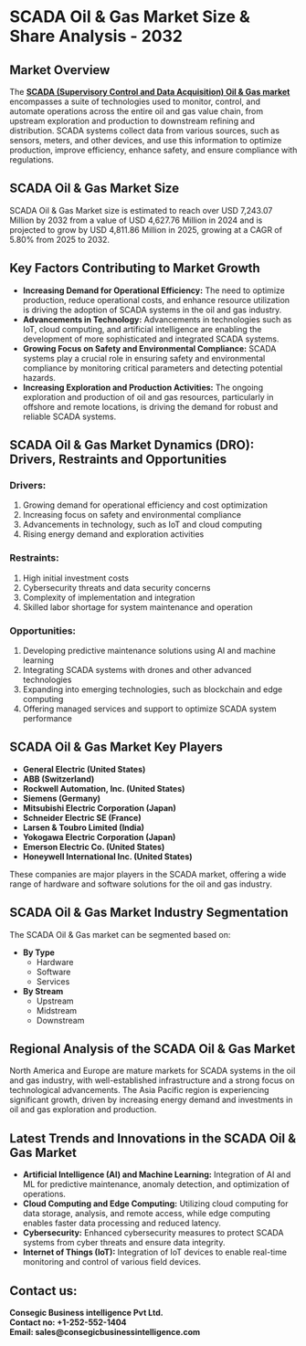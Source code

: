 # SCADA Oil & Gas Market Size & Share Analysis - 2032

<h2><b>Market Overview</b></h2>
<p>The <a href="https://www.consegicbusinessintelligence.com/request-sample/1592"><b>SCADA (Supervisory Control and Data Acquisition) Oil & Gas market</b></a> encompasses a suite of technologies used to monitor, control, and automate operations across the entire oil and gas value chain, from upstream exploration and production to downstream refining and distribution. SCADA systems collect data from various sources, such as sensors, meters, and other devices, and use this information to optimize production, improve efficiency, enhance safety, and ensure compliance with regulations.</p>

<h2><b>SCADA Oil & Gas Market Size</b></h2>
<p>SCADA Oil & Gas Market size is estimated to reach over USD 7,243.07 Million by 2032 from a value of USD 4,627.76 Million in 2024 and is projected to grow by USD 4,811.86 Million in 2025, growing at a CAGR of 5.80% from 2025 to 2032.</p>

<h2><b>Key Factors Contributing to Market Growth</b></h2>
<ul>
<li><b>Increasing Demand for Operational Efficiency:</b> The need to optimize production, reduce operational costs, and enhance resource utilization is driving the adoption of SCADA systems in the oil and gas industry.</li>
<li><b>Advancements in Technology:</b> Advancements in technologies such as IoT, cloud computing, and artificial intelligence are enabling the development of more sophisticated and integrated SCADA systems.</li>
<li><b>Growing Focus on Safety and Environmental Compliance:</b> SCADA systems play a crucial role in ensuring safety and environmental compliance by monitoring critical parameters and detecting potential hazards.</li>
<li><b>Increasing Exploration and Production Activities:</b> The ongoing exploration and production of oil and gas resources, particularly in offshore and remote locations, is driving the demand for robust and reliable SCADA systems.</li>
</ul>

<h2><b>SCADA Oil & Gas Market Dynamics (DRO): Drivers, Restraints and Opportunities</b></h2>

<h3><b>Drivers:</b></h3>
<ol>
<li>Growing demand for operational efficiency and cost optimization</li>
<li>Increasing focus on safety and environmental compliance</li>
<li>Advancements in technology, such as IoT and cloud computing</li>
<li>Rising energy demand and exploration activities</li>
</ol>

<h3><b>Restraints:</b></h3>
<ol>
<li>High initial investment costs</li>
<li>Cybersecurity threats and data security concerns</li>
<li>Complexity of implementation and integration</li>
<li>Skilled labor shortage for system maintenance and operation</li>
</ol>

<h3><b>Opportunities:</b></h3>
<ol>
<li>Developing predictive maintenance solutions using AI and machine learning</li>
<li>Integrating SCADA systems with drones and other advanced technologies</li>
<li>Expanding into emerging technologies, such as blockchain and edge computing</li>
<li>Offering managed services and support to optimize SCADA system performance</li>
</ol>

<h2><b>SCADA Oil & Gas Market Key Players</b></h2>
<ul>
<li><b>General Electric (United States)</b></li>
<li><b>ABB (Switzerland)</b></li>
<li><b>Rockwell Automation, Inc. (United States)</b></li>
<li><b>Siemens (Germany)</b></li>
<li><b>Mitsubishi Electric Corporation (Japan)</b></li>
<li><b>Schneider Electric SE (France)</b></li>
<li><b>Larsen & Toubro Limited (India)</b></li>
<li><b>Yokogawa Electric Corporation (Japan)</b></li>
<li><b>Emerson Electric Co. (United States)</b></li>
<li><b>Honeywell International Inc. (United States)</b></li>
</ul>
<p>These companies are major players in the SCADA market, offering a wide range of hardware and software solutions for the oil and gas industry.</p>

<h2><b>SCADA Oil & Gas Market Industry Segmentation</b></h2>
<p>The SCADA Oil & Gas market can be segmented based on:</p>
<ul>
<li><b>By Type</b>
<ul>
<li>Hardware</li>
<li>Software</li>
<li>Services</li>
</ul>
</li>
<li><b>By Stream</b>
<ul>
<li>Upstream</li>
<li>Midstream</li>
<li>Downstream</li>
</ul>
</li>
</ul>

<h2><b>Regional Analysis of the SCADA Oil & Gas Market</b></h2>
<p>North America and Europe are mature markets for SCADA systems in the oil and gas industry, with well-established infrastructure and a strong focus on technological advancements. The Asia Pacific region is experiencing significant growth, driven by increasing energy demand and investments in oil and gas exploration and production.</p>

<h2><b>Latest Trends and Innovations in the SCADA Oil & Gas Market</b></h2>
<ul>
<li><b>Artificial Intelligence (AI) and Machine Learning:</b> Integration of AI and ML for predictive maintenance, anomaly detection, and optimization of operations.</li>
<li><b>Cloud Computing and Edge Computing:</b> Utilizing cloud computing for data storage, analysis, and remote access, while edge computing enables faster data processing and reduced latency.</li>
<li><b>Cybersecurity:</b> Enhanced cybersecurity measures to protect SCADA systems from cyber threats and ensure data integrity.</li>
<li><b>Internet of Things (IoT):</b> Integration of IoT devices to enable real-time monitoring and control of various field devices.</li>
</ul>

<h2><b>Contact us:</h2>
<p>Consegic Business intelligence Pvt Ltd.<br>
Contact no: +1-252-552-1404<br>
Email: sales@consegicbusinessintelligence.com</b></p>
